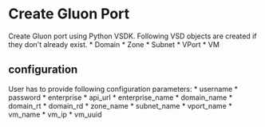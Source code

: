 # Create Gluon Port
Create Gluon port using Python VSDK. Following VSD objects are created if they don't already exist.
	* Domain
	* Zone
	* Subnet
	* VPort
	* VM

## configuration
User has to provide following configuration parameters:
    * username
    * password
    * enterprise
    * api_url
    * enterprise_name
    * domain_name
    * domain_rt
    * domain_rd
    * zone_name
    * subnet_name
    * vport_name
    * vm_name
    * vm_ip
    * vm_uuid

